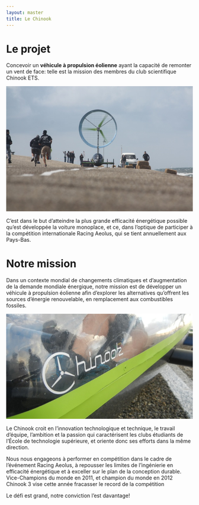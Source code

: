 ```yaml
---
layout: master
title: Le Chinook
---
```


Le projet
=========

Concevoir un **véhicule à propulsion éolienne** ayant la capacité de remonter un vent de face:
telle est la mission des membres du club scientifique Chinook ETS.

![picprojet](picprojet.jpg)

C’est dans le but d’atteindre la plus grande efficacité énergétique possible qu’est développée
la voiture monoplace, et ce, dans l’optique de participer à la compétition internationale
Racing Aeolus, qui se tient annuellement aux Pays-Bas.

Notre mission
=============

Dans un contexte mondial de changements climatiques et d’augmentation de 
la demande mondiale énergique, notre mission est de développer un véhicule 
à propulsion éolienne afin d’explorer les alternatives qu’offrent les sources 
d’énergie renouvelable, en remplacement aux combustibles fossiles.

![picmission](picmission.jpg)

Le Chinook croit en l’innovation technologique et technique, le travail d’équipe,
l’ambition et la passion qui caractérisent les clubs étudiants de l’École de
technologie supérieure, et oriente donc ses efforts dans la même direction.

Nous nous engageons à performer en compétition dans le cadre de l’événement 
Racing Aeolus, à repousser les limites de l’ingénierie en efficacité 
énergétique et à exceller sur le plan de la conception durable. 
Vice-Champions du monde en 2011, et champion du monde en 2012 Chinook 3 
vise cette année fracasser le record de la compétition


Le défi est grand, notre conviction l’est davantage!
